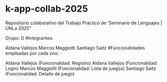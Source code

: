 # k-app-collab-2025
Repositorio colaborativo del Trabajo Práctico de 'Seminario de Lenguajes | UNLa 2025"

Grupo: D
#Integrantes:

Aldana Vallejos
Marcos Maggiotti
Santiago Saitz
#Funcionalidades empleadas por cada uno:

Aldana Vallejos (Funcionalidad: Registro)
Aldana Vallejos (Funcionalidad: Login)
Marcos Maggiotti (Funcionalidad: Lista de juegos)
Santiago Saitz (Funcionalidad: Detalle de juego)